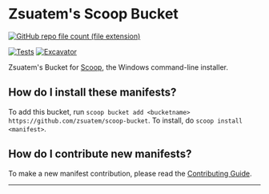 # Zsuatem's Scoop Bucket

[![GitHub repo file count (file extension)](https://img.shields.io/github/directory-file-count/zsuatem/scoop-bucket/bucket?type=file&extension=json&label=Apps&labelColor=%23272e32)](https://github.com/zsuatem/scoop-bucket/tree/master/bucket)

[![Tests](https://github.com/zsuatem/scoop-bucket/actions/workflows/ci.yml/badge.svg)](https://github.com/zsuatem/scoop-bucket/actions/workflows/ci.yml) [![Excavator](https://github.com/zsuatem/scoop-bucket/actions/workflows/excavator.yml/badge.svg)](https://github.com/zsuatem/scoop-bucket/actions/workflows/excavator.yml)

 Zsuatem's Bucket for [Scoop](https://scoop.sh), the Windows command-line installer.

How do I install these manifests?
---------------------------------

To add this bucket, run `scoop bucket add <bucketname> https://github.com/zsuatem/scoop-bucket`. To install, do `scoop install <manifest>`.

How do I contribute new manifests?
----------------------------------

To make a new manifest contribution, please read the [Contributing Guide](https://github.com/ScoopInstaller/.github/blob/main/.github/CONTRIBUTING.md).

----
